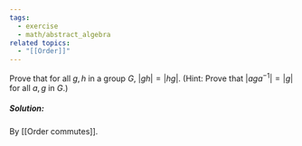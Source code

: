 ```yaml
---
tags:
  - exercise
  - math/abstract_algebra
related topics:
  - "[[Order]]"
---
```

Prove that for all $g, h$ in a group $G$, $|gh| = |hg|$. (Hint: Prove that $|aga^{−1} | = |g|$ for all $a, g$ in $G$.)
##### Solution:
By [[Order commutes]].